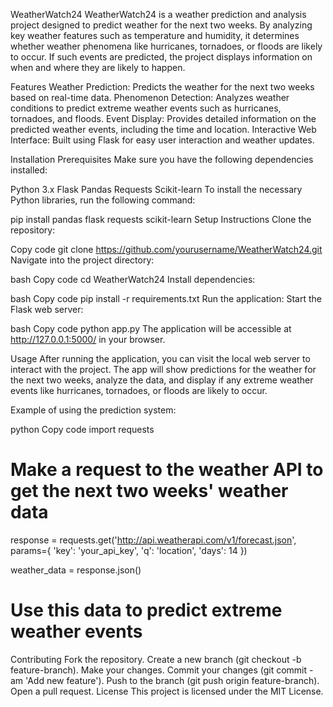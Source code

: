 WeatherWatch24
WeatherWatch24 is a weather prediction and analysis project designed to predict weather for the next two weeks. By analyzing key weather features such as temperature and humidity, 
it determines whether weather phenomena like hurricanes, tornadoes, or floods are likely to occur. If such events are predicted, the project displays information on when and where they are likely to happen.

Features
Weather Prediction: Predicts the weather for the next two weeks based on real-time data.
Phenomenon Detection: Analyzes weather conditions to predict extreme weather events such as hurricanes, tornadoes, and floods.
Event Display: Provides detailed information on the predicted weather events, including the time and location.
Interactive Web Interface: Built using Flask for easy user interaction and weather updates.

Installation
Prerequisites
Make sure you have the following dependencies installed:

Python 3.x
Flask
Pandas
Requests
Scikit-learn
To install the necessary Python libraries, run the following command:

pip install pandas flask requests scikit-learn
Setup Instructions
Clone the repository:

Copy code
git clone https://github.com/yourusername/WeatherWatch24.git
Navigate into the project directory:

bash
Copy code
cd WeatherWatch24
Install dependencies:

bash
Copy code
pip install -r requirements.txt
Run the application: Start the Flask web server:

bash
Copy code
python app.py
The application will be accessible at http://127.0.0.1:5000/ in your browser.

Usage
After running the application, you can visit the local web server to interact with the project. The app will show predictions for the weather for the next two weeks, analyze the data, and display if any extreme weather events like hurricanes, tornadoes, or floods are likely to occur.

Example of using the prediction system:

python
Copy code
import requests

# Make a request to the weather API to get the next two weeks' weather data
response = requests.get('http://api.weatherapi.com/v1/forecast.json', params={
    'key': 'your_api_key',
    'q': 'location',
    'days': 14
})

weather_data = response.json()
# Use this data to predict extreme weather events
Contributing
Fork the repository.
Create a new branch (git checkout -b feature-branch).
Make your changes.
Commit your changes (git commit -am 'Add new feature').
Push to the branch (git push origin feature-branch).
Open a pull request.
License
This project is licensed under the MIT License.


